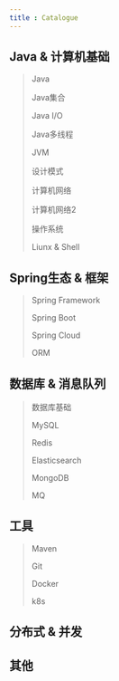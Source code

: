```yaml
---
title : Catalogue
---
```


## Java & 计算机基础

>Java
>
>Java集合
>
>Java I/O
>
>Java多线程
>
>JVM
>
>设计模式
>
>计算机网络
>
>计算机网络2
>
>操作系统
>
>Liunx & Shell

## Spring生态 & 框架

>Spring Framework
>
>Spring Boot
>
>Spring Cloud
>
>ORM

## 数据库 & 消息队列

>数据库基础
>
>MySQL
>
>Redis
>
>Elasticsearch
>
>MongoDB
>
>MQ

## 工具

>Maven
>
>Git
>
>Docker
>
>k8s

## 分布式 & 并发

>

## 其他

>
